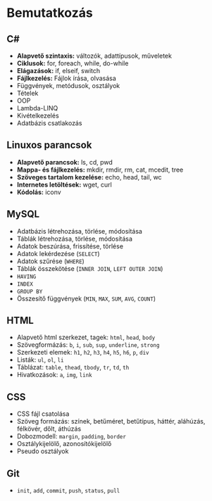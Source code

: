 # Bemutatkozás

## C#

- **Alapvető szintaxis:** változók, adattípusok, műveletek
- **Ciklusok:** for, foreach, while, do-while
- **Elágazások:** if, elseif, switch
- **Fájlkezelés:** Fájlok írása, olvasása
- Függvények, metódusok, osztályok
- Tételek
- OOP
- Lambda-LINQ
- Kivételkezelés
- Adatbázis csatlakozás


## Linuxos parancsok

- **Alapvető parancsok:** ls, cd, pwd
- **Mappa- és fájlkezelés:** mkdir, rmdir, rm, cat, mcedit, tree
- **Szöveges tartalom kezelése:** echo, head, tail, wc
- **Internetes letöltések:** wget, curl
- **Kódolás:** iconv


## MySQL

- Adatbázis létrehozása, törlése, módosítása
- Táblák létrehozása, törlése, módosítása
- Adatok beszúrása, frissítése, törlése
- Adatok lekérdezése (`SELECT`)
- Adatok szűrése (`WHERE`)
- Táblák összekötése (`INNER JOIN`, `LEFT OUTER JOIN`)
- `HAVING`
- `INDEX`
- `GROUP BY`
- Összesítő függvények (`MIN`, `MAX`, `SUM`, `AVG`, `COUNT`)


## HTML

- Alapvető html szerkezet, tagek: `html`, `head`, `body`
- Szövegformázás: `b`, `i`, `sub`, `sup`, `underline`, `strong`
- Szerkezeti elemek: `h1`, `h2`, `h3`, `h4`, `h5`, `h6`, `p`, `div`
- Listák: `ul`, `ol`, `li`
- Táblázat: `table`, `thead`, `tbody`, `tr`, `td`, `th`
- Hivatkozások: `a`, `img`, `link`


## CSS

- CSS fájl csatolása
- Szöveg formázás: színek, betűméret, betűtípus, háttér, aláhúzás, félkövér, dőlt, áthúzás
- Dobozmodell: `margin`, `padding`, `border`
- Osztálykijelölő, azonosítókijelölő
- Pseudo osztályok


## Git

- `init`, `add`, `commit`, `push`, `status`, `pull`